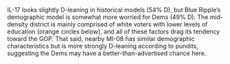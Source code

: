 IL-17 looks slightly D-leaning in historical models (54% D),
but Blue Ripple’s demographic model is somewhat more worried
for Dems (49% D). The mid-density district is mainly comprised
of white voters with lower levels of education
(orange circles below), and all of these factors drag its tendency
toward the GOP. That said, nearby MI-08 has similar demographic
characteristics but is more strongly D-leaning according to
pundits, suggesting the Dems may have a better-than-advertised
chance here.

